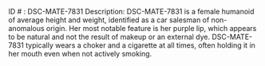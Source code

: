 ID # : DSC-MATE-7831
Description: DSC-MATE-7831 is a female humanoid of average height and weight, identified as a car salesman of non-anomalous origin. Her most notable feature is her purple lip, which appears to be natural and not the result of makeup or an external dye. DSC-MATE-7831 typically wears a choker and a cigarette at all times, often holding it in her mouth even when not actively smoking.